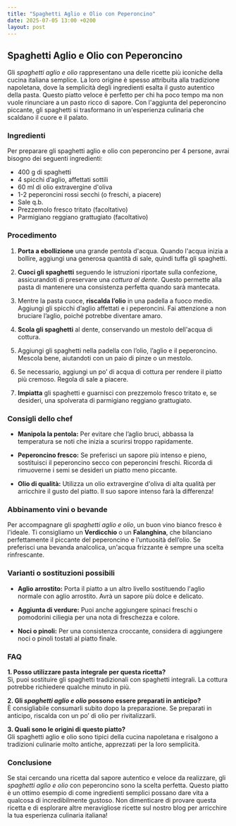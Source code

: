 ```yaml
---
title: "Spaghetti Aglio e Olio con Peperoncino"
date: 2025-07-05 13:00 +0200
layout: post
---
```


## Spaghetti Aglio e Olio con Peperoncino

Gli *spaghetti aglio e olio* rappresentano una delle ricette più iconiche della cucina italiana semplice. La loro origine è spesso attribuita alla tradizione napoletana, dove la semplicità degli ingredienti esalta il gusto autentico della pasta. Questo piatto veloce è perfetto per chi ha poco tempo ma non vuole rinunciare a un pasto ricco di sapore. Con l'aggiunta del peperoncino piccante, gli spaghetti si trasformano in un'esperienza culinaria che scaldano il cuore e il palato.

### Ingredienti

Per preparare gli spaghetti aglio e olio con peperoncino per 4 persone, avrai bisogno dei seguenti ingredienti:

- 400 g di spaghetti
- 4 spicchi d’aglio, affettati sottili
- 60 ml di olio extravergine d'oliva
- 1-2 peperoncini rossi secchi (o freschi, a piacere)
- Sale q.b.
- Prezzemolo fresco tritato (facoltativo)
- Parmigiano reggiano grattugiato (facoltativo)

### Procedimento

1. **Porta a ebollizione** una grande pentola d'acqua. Quando l'acqua inizia a bollire, aggiungi una generosa quantità di sale, quindi tuffa gli spaghetti.

2. **Cuoci gli spaghetti** seguendo le istruzioni riportate sulla confezione, assicurandoti di preservare una *cottura al dente*. Questo permette alla pasta di mantenere una consistenza perfetta quando sarà mantecata.

3. Mentre la pasta cuoce, **riscalda l’olio** in una padella a fuoco medio. Aggiungi gli spicchi d’aglio affettati e i peperoncini. Fai attenzione a non bruciare l’aglio, poiché potrebbe diventare amaro.

4. **Scola gli spaghetti** al dente, conservando un mestolo dell'acqua di cottura.

5. Aggiungi gli spaghetti nella padella con l’olio, l’aglio e il peperoncino. Mescola bene, aiutandoti con un paio di pinze o un mestolo.

6. Se necessario, aggiungi un po’ di acqua di cottura per rendere il piatto più cremoso. Regola di sale a piacere.

7. **Impiatta** gli spaghetti e guarnisci con prezzemolo fresco tritato e, se desideri, una spolverata di parmigiano reggiano grattugiato.

### Consigli dello chef

- **Manipola la pentola:** Per evitare che l’aglio bruci, abbassa la temperatura se noti che inizia a scurirsi troppo rapidamente.
  
- **Peperoncino fresco:** Se preferisci un sapore più intenso e pieno, sostituisci il peperoncino secco con peperoncini freschi. Ricorda di rimuoverne i semi se desideri un piatto meno piccante.

- **Olio di qualità:** Utilizza un olio extravergine d'oliva di alta qualità per arricchire il gusto del piatto. Il suo sapore intenso farà la differenza!

### Abbinamento vini o bevande

Per accompagnare gli *spaghetti aglio e olio*, un buon vino bianco fresco è l'ideale. Ti consigliamo un **Verdicchio** o un **Falanghina**, che bilanciano perfettamente il piccante del peperoncino e l’untuosità dell’olio. Se preferisci una bevanda analcolica, un'acqua frizzante è sempre una scelta rinfrescante.

### Varianti o sostituzioni possibili

- **Aglio arrostito:** Porta il piatto a un altro livello sostituendo l'aglio normale con aglio arrostito. Avrà un sapore più dolce e delicato.
  
- **Aggiunta di verdure:** Puoi anche aggiungere spinaci freschi o pomodorini ciliegia per una nota di freschezza e colore.

- **Noci o pinoli:** Per una consistenza croccante, considera di aggiungere noci o pinoli tostati al piatto finale.

### FAQ

**1. Posso utilizzare pasta integrale per questa ricetta?**  
Sì, puoi sostituire gli spaghetti tradizionali con spaghetti integrali. La cottura potrebbe richiedere qualche minuto in più.

**2. Gli *spaghetti aglio e olio* possono essere preparati in anticipo?**  
È consigliabile consumarli subito dopo la preparazione. Se preparati in anticipo, riscalda con un po’ di olio per rivitalizzarli.

**3. Quali sono le origini di questo piatto?**  
Gli spaghetti aglio e olio sono tipici della cucina napoletana e risalgono a tradizioni culinarie molto antiche, apprezzati per la loro semplicità.

### Conclusione

Se stai cercando una ricetta dal sapore autentico e veloce da realizzare, gli *spaghetti aglio e olio* con peperoncino sono la scelta perfetta. Questo piatto è un ottimo esempio di come ingredienti semplici possano dare vita a qualcosa di incredibilmente gustoso. Non dimenticare di provare questa ricetta e di esplorare altre meravigliose ricette sul nostro blog per arricchire la tua esperienza culinaria italiana!